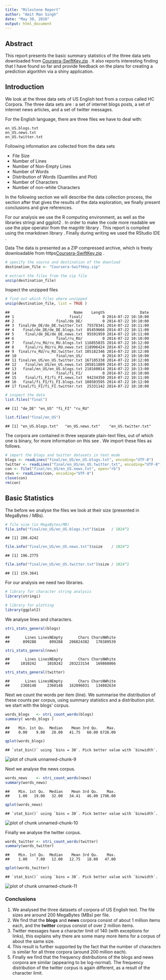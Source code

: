 ```yaml
---
title: "Milestone Report"
author: "Amit Man Singh"
date: "May 30, 2016"
output: html_document
---
```


## Abstract
This report presents the basic summary statistics of the three data sets downloaded from 
<a href="https://d396qusza40orc.cloudfront.net/dsscapstone/dataset/Coursera-SwiftKey.zip">Coursera-SwiftKey.zip</a> .
It also reports interesting finding that I have found so far and provide feedback on the plans for creating a prediction algorithm via a shiny application.

## Introduction
We look at the three data sets of US English text from a corpus called HC Corpora. The three data sets are : a set of internet blogs posts, a set of internet news articles, and a set of twitter messages.

For the English language, there are three files we have to deal with:

    en_US.blogs.txt
    en_US.news.txt
    en_US.twitter.txt


Following information are collected from the data sets
* File Size
* Number of Lines
* Number of Non-Empty Lines
* Number of Words
* Distribution of Words (Quantiles and Plot)
* Number of Characters
* Number of non-white Characters

In the following section we will describe the data collection process, the section after that gives the results of the data exploration, we finally present conclusions and give references.

For our analysis we use the R computing environment, as well as the libraries stringi and ggplot2 . In order to make the code more readable we use the pipe operator from the magrittr library . This report is compiled using the rmarkdown library . Finally during writing we used the RStudio IDE .

Data
The data is presented as a ZIP compressed archive, which is freely downloadable from https<a href="https://d396qusza40orc.cloudfront.net/dsscapstone/dataset/Coursera-SwiftKey.zip">Coursera-SwiftKey.zip</a> .


```r
# specify the source and destination of the download
destination_file <- "Coursera-SwiftKey.zip"

# extract the files from the zip file
unzip(destination_file)
```

Inspect the unzipped files

```r
# find out which files where unzipped
unzip(destination_file, list = TRUE )
```

```
##                             Name    Length                Date
## 1                         final/         0 2014-07-22 10:10:00
## 2                   final/de_DE/         0 2014-07-22 10:10:00
## 3  final/de_DE/de_DE.twitter.txt  75578341 2014-07-22 10:11:00
## 4    final/de_DE/de_DE.blogs.txt  85459666 2014-07-22 10:11:00
## 5     final/de_DE/de_DE.news.txt  95591959 2014-07-22 10:11:00
## 6                   final/ru_RU/         0 2014-07-22 10:10:00
## 7    final/ru_RU/ru_RU.blogs.txt 116855835 2014-07-22 10:12:00
## 8     final/ru_RU/ru_RU.news.txt 118996424 2014-07-22 10:12:00
## 9  final/ru_RU/ru_RU.twitter.txt 105182346 2014-07-22 10:12:00
## 10                  final/en_US/         0 2014-07-22 10:10:00
## 11 final/en_US/en_US.twitter.txt 167105338 2014-07-22 10:12:00
## 12    final/en_US/en_US.news.txt 205811889 2014-07-22 10:13:00
## 13   final/en_US/en_US.blogs.txt 210160014 2014-07-22 10:13:00
## 14                  final/fi_FI/         0 2014-07-22 10:10:00
## 15    final/fi_FI/fi_FI.news.txt  94234350 2014-07-22 10:11:00
## 16   final/fi_FI/fi_FI.blogs.txt 108503595 2014-07-22 10:12:00
## 17 final/fi_FI/fi_FI.twitter.txt  25331142 2014-07-22 10:10:00
```


```r
# inspect the data
list.files("final")
```

```
## [1] "de_DE" "en_US" "fi_FI" "ru_RU"
```


```r
list.files("final/en_US")
```

```
## [1] "en_US.blogs.txt"   "en_US.news.txt"    "en_US.twitter.txt"
```

The corpora are contained in three separate plain-text files, out of which one is binary, for more information on this see . We import these files as follows.


```r
# import the blogs and twitter datasets in text mode
blogs <- readLines("final/en_US/en_US.blogs.txt", encoding="UTF-8")
twitter <- readLines("final/en_US/en_US.twitter.txt", encoding="UTF-8")
con <- file("final/en_US/en_US.news.txt", open="rb")
news <- readLines(con, encoding="UTF-8")
close(con)
rm(con)
```

## Basic Statistics

The before we analyse the files we look at their size (presented in MegaBytes / MBs).


```r
# file size (in MegaBytes/MB)
file.info("final/en_US/en_US.blogs.txt")$size   / 1024^2
```

```
## [1] 200.4242
```

```r
file.info("final/en_US/en_US.news.txt")$size    / 1024^2
```

```
## [1] 196.2775
```

```r
file.info("final/en_US/en_US.twitter.txt")$size / 1024^2
```

```
## [1] 159.3641
```

For our analysis we need two libraries.


```r
# library for character string analysis
library(stringi)

# library for plotting
library(ggplot2)
```

We analyse lines and characters.

```r
stri_stats_general(blogs)
```

```
##       Lines LinesNEmpty       Chars CharsNWhite 
##      899288      899288   206824382   170389539
```

```r
stri_stats_general(news)
```

```
##       Lines LinesNEmpty       Chars CharsNWhite 
##     1010242     1010242   203223154   169860866
```

```r
stri_stats_general(twitter)
```

```
##       Lines LinesNEmpty       Chars CharsNWhite 
##     2360148     2360148   162096031   134082634
```

Next we count the words per item (line). We summarise the distribution of these counts per corpus, using summary statistics and a distribution plot. we start with the blogs' corpus.


```r
words_blogs   <- stri_count_words(blogs)
summary( words_blogs )
```

```
##    Min. 1st Qu.  Median    Mean 3rd Qu.    Max. 
##    0.00    9.00   28.00   41.75   60.00 6726.00
```

```r
qplot(words_blogs)
```

```
## `stat_bin()` using `bins = 30`. Pick better value with `binwidth`.
```

![plot of chunk unnamed-chunk-9](figure/unnamed-chunk-9-1.png)


Next we analyse the news corpus.


```r
words_news    <- stri_count_words(news)
summary(words_news)
```

```
##    Min. 1st Qu.  Median    Mean 3rd Qu.    Max. 
##    1.00   19.00   32.00   34.41   46.00 1796.00
```

```r
qplot(words_news)
```

```
## `stat_bin()` using `bins = 30`. Pick better value with `binwidth`.
```

![plot of chunk unnamed-chunk-10](figure/unnamed-chunk-10-1.png)

Finally we analyse the twitter corpus.

```r
words_twitter <- stri_count_words(twitter)
summary(words_twitter)
```

```
##    Min. 1st Qu.  Median    Mean 3rd Qu.    Max. 
##    1.00    7.00   12.00   12.75   18.00   47.00
```

```r
qplot(words_twitter)
```

```
## `stat_bin()` using `bins = 30`. Pick better value with `binwidth`.
```

![plot of chunk unnamed-chunk-11](figure/unnamed-chunk-11-1.png)

### Conclusions
1. We analysed the three datasets of corpora of US English text. The file sizes are around 200 MegaBytes (MBs) per file.
2. We find that the __blogs__ and __news__ corpora consist of about 1 million items each, and the __twitter__ corpus consist of over 2 million items. 
3. Twitter messages have a character limit of 140 (with exceptions for links), this explains why there are some many more items for a corpus of about the same size.
4. This result is further supported by the fact that the number of characters is similar for all three corpora (around 200 million each). 
5. Finally we find that the frequency distributions of the blogs and news corpora are similar (appearing to be log-normal). The frequency distribution of the twitter corpus is again different, as a result of the character limit.
